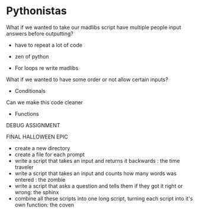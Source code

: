 # Pythonistas


What if we wanted to take our madlibs script have multiple people input answers before outputting?

- have to repeat a lot of code
- zen of python

- For loops
re write madlibs


What if we wanted to have some order or not allow certain inputs?
- Conditionals


Can we make this code cleaner
- Functions

DEBUG ASSIGNMENT

FINAL HALLOWEEN EPIC
- create a new directory
- create a file for each prompt
- write a script that takes an input and returns it backwards : the time traveler
- write a script that takes an input and counts how many words was entered : the zombie
- write a script that asks a question and tells them if they got it right or wrong: the sphinx
- combine all these scripts into one long script, turning each script into it's own function: the coven
